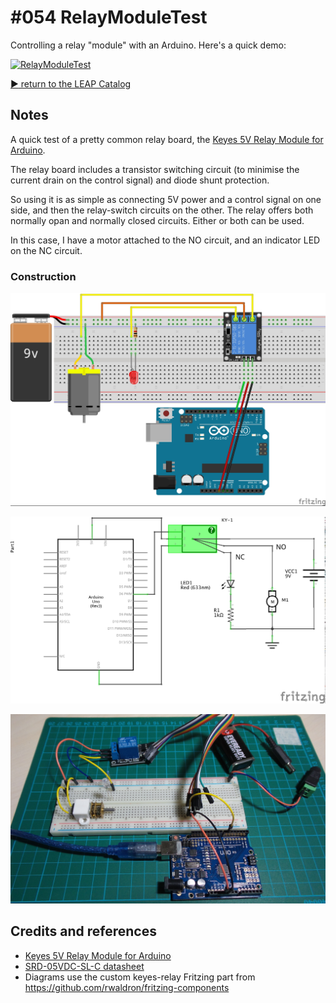 # #054 RelayModuleTest

Controlling a relay "module" with an Arduino. Here's a quick demo:

[![RelayModuleTest](http://img.youtube.com/vi/_8OyyQS27Gk/0.jpg)](http://www.youtube.com/watch?v=_8OyyQS27Gk)


[:arrow_forward: return to the LEAP Catalog](https://leap.tardate.com)

## Notes

A quick test of a pretty common relay board, the [Keyes 5V Relay Module for Arduino](http://www.dx.com/p/arduino-5v-relay-module-blue-black-121354).

The relay board includes a transistor switching circuit (to minimise the current drain on the control signal) and diode shunt protection.

So using it is as simple as connecting 5V power and a control signal on one side, and then the relay-switch circuits on the other. The relay offers both normally opan and normally closed circuits. Either or both can be used.

In this case, I have a motor attached to the NO circuit, and an indicator LED on the NC circuit.

### Construction

![The Breadboard](./assets/RelayModuleTest_bb.jpg?raw=true)

![The Schematic](./assets/RelayModuleTest_schematic.jpg?raw=true)

![The Build](./assets/RelayModuleTest_build.jpg?raw=true)

## Credits and references
* [Keyes 5V Relay Module for Arduino](http://www.dx.com/p/arduino-5v-relay-module-blue-black-121354)
* [SRD-05VDC-SL-C datasheet](https://www.ghielectronics.com/downloads/man/20084141716341001RelayX1.pdf)
* Diagrams use the custom keyes-relay Fritzing part from https://github.com/rwaldron/fritzing-components
